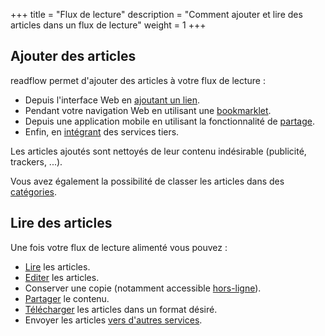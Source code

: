 +++
title = "Flux de lecture"
description = "Comment ajouter et lire des articles dans un flux de lecture"
weight = 1
+++

## Ajouter des articles

readflow permet d'ajouter des articles à votre flux de lecture :

- Depuis l'interface Web en [ajoutant un lien](add).
- Pendant votre navigation Web en utilisant une [bookmarklet](bookmarklet).
- Depuis une application mobile en utilisant la fonctionnalité de [partage](mobile/add).
- Enfin, en [intégrant](../integrations) des services tiers.

Les articles ajoutés sont nettoyés de leur contenu indésirable (publicité, trackers, ...).

Vous avez également la possibilité de classer les articles dans des [catégories](categories).

## Lire des articles

Une fois votre flux de lecture alimenté vous pouvez :

- [Lire](read) les articles.
- [Editer](edit) les articles.
- Conserver une copie (notamment accessible [hors-ligne](offline)).
- [Partager](mobile/share) le contenu.
- [Télécharger](download) les articles dans un format désiré.
- Envoyer les articles [vers d'autres services](../integrations/outgoing-webhook).
